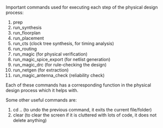Important commands used for executing each step of the physical design process:

1. prep
2. run_synthesis
3. run_floorplan
4. run_placement
5. run_cts (clock tree synthesis, for timing analysis)
6. run_routing
7. run_magic (for physical verification)
8. run_magic_spice_export (for netlist generation)
9. run_magic_drc (for rule-checking the design)
10. run_netgen (for extraction)
11. run_magic_antenna_check (reliability check)

Each of these commands has a corresponding function in the physical design process which it helps with. 

Some other useful commands are:
1. cd .. (to undo the previous command, it exits the current file/folder)
2. clear (to clear the screen if it is cluttered with lots of code, it does not delete anything)
